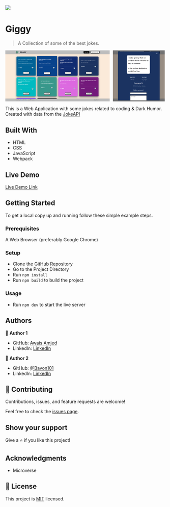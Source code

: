 ![](https://img.shields.io/badge/Microverse-blueviolet)

# Giggy

> A Collection of some of the best jokes.

<p style="display: flex; align-items: start; gap: 10px">
  <img src="home_page_screenshot.png" width="65%" />
  <img src="comments_popup_screenshot.png" width="32.5%" />
</p>

This is a Web Application with some jokes related to coding & Dark Humor. Created with data from the [JokeAPI](https://sv443.net/jokeapi/v2/)

## Built With

- HTML
- CSS
- JavaScript
- Webpack

## Live Demo

[Live Demo Link](https://awais-amjed.github.io/leaderboard/)

## Getting Started

To get a local copy up and running follow these simple example steps.

### Prerequisites

A Web Browser (preferably Google Chrome)

### Setup

- Clone the GitHub Repository
- Go to the Project Directory
- Run ```npm install```
- Run ```npm build``` to build the project

### Usage

- Run ```npm dev``` to start the live server

## Authors

👤 **Author 1**

- GitHub: [Awais Amjed](https://github.com/awais-amjed)
- LinkedIn: [LinkedIn](https://www.linkedin.com/in/awais-amjed)

👤 **Author 2**

- GitHub: [@Bavon101](https://github.com/Bavon101)
- LinkedIn: [LinkedIn](https://www.linkedin.com/in/akumu-bavon-335416193/)

## 🤝 Contributing

Contributions, issues, and feature requests are welcome!

Feel free to check the [issues page](../../issues/).

## Show your support

Give a ⭐️ if you like this project!

## Acknowledgments

- Microverse

## 📝 License

This project is [MIT](./LICENSE) licensed.